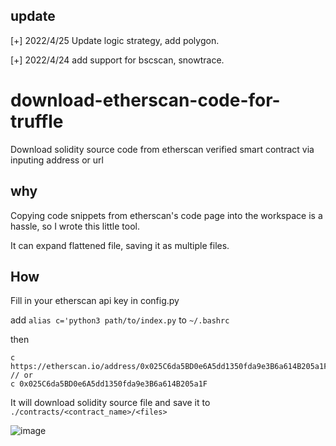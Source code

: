 ## update
[+] 2022/4/25 Update logic strategy, add polygon.

[+] 2022/4/24 add support for bscscan, snowtrace.

# download-etherscan-code-for-truffle
Download solidity source code from etherscan verified smart contract via inputing address or url

## why

Copying code snippets from etherscan's code page into the workspace is a hassle, so I wrote this little tool.

It can expand flattened file, saving it as multiple files.

## How

Fill in your etherscan api key in config.py

add `alias c='python3 path/to/index.py` to `~/.bashrc`

then

```shell
c https://etherscan.io/address/0x025C6da5BD0e6A5dd1350fda9e3B6a614B205a1F
// or
c 0x025C6da5BD0e6A5dd1350fda9e3B6a614B205a1F
```

It will download solidity source file and save it to `./contracts/<contract_name>/<files>`

![image](https://user-images.githubusercontent.com/55265626/160598199-c6df08ac-cfb3-426e-8b9c-b66e1bd47fd0.png)
